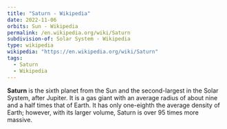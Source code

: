 ```yaml
---
title: "Saturn - Wikipedia"
date: 2022-11-06
orbits: Sun - Wikipedia
permalink: /en.wikipedia.org/wiki/Saturn
subdivision-of: Solar System - Wikipedia
type: wikipedia
wikipedia: "https://en.wikipedia.org/wiki/Saturn"
tags:
  - Saturn
  - Wikipedia
---
```

**Saturn** is the sixth planet from the Sun and the second-largest in the Solar System, after Jupiter. It is a gas giant with an average radius of about nine and a half times that of Earth. It has only one-eighth the average density of Earth; however, with its larger volume, Saturn is over 95 times more massive.